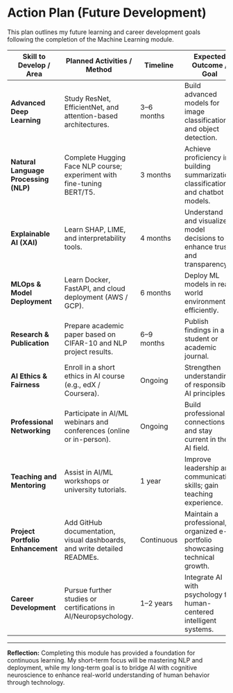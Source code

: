 # Action Plan (Future Development)

This plan outlines my future learning and career development goals following the completion of the Machine Learning module.

| Skill to Develop / Area             | Planned Activities / Method                                             | Timeline         | Expected Outcome / Goal                                                        |
|------------------------------------|------------------------------------------------------------------------|------------------|--------------------------------------------------------------------------------|
| **Advanced Deep Learning**         | Study ResNet, EfficientNet, and attention-based architectures.          | 3–6 months       | Build advanced models for image classification and object detection.           |
| **Natural Language Processing (NLP)** | Complete Hugging Face NLP course; experiment with fine-tuning BERT/T5. | 3 months         | Achieve proficiency in building summarization, classification, and chatbot models. |
| **Explainable AI (XAI)**           | Learn SHAP, LIME, and interpretability tools.                           | 4 months         | Understand and visualize model decisions to enhance trust and transparency.    |
| **MLOps & Model Deployment**       | Learn Docker, FastAPI, and cloud deployment (AWS / GCP).                | 6 months         | Deploy ML models in real-world environments efficiently.                       |
| **Research & Publication**         | Prepare academic paper based on CIFAR-10 and NLP project results.       | 6–9 months       | Publish findings in a student or academic journal.                             |
| **AI Ethics & Fairness**           | Enroll in a short ethics in AI course (e.g., edX / Coursera).           | Ongoing          | Strengthen understanding of responsible AI principles.                         |
| **Professional Networking**        | Participate in AI/ML webinars and conferences (online or in-person).    | Ongoing          | Build professional connections and stay current in the AI field.               |
| **Teaching and Mentoring**         | Assist in AI/ML workshops or university tutorials.                      | 1 year           | Improve leadership and communication skills; gain teaching experience.         |
| **Project Portfolio Enhancement**  | Add GitHub documentation, visual dashboards, and write detailed READMEs.| Continuous       | Maintain a professional, organized e-portfolio showcasing technical growth.    |
| **Career Development**             | Pursue further studies or certifications in AI/Neuropsychology.         | 1–2 years        | Integrate AI with psychology for human-centered intelligent systems.           |

---

**Reflection:**
Completing this module has provided a foundation for continuous learning. My short-term focus will be mastering NLP and deployment, while my long-term goal is to bridge AI with cognitive neuroscience to enhance real-world understanding of human behavior through technology.
